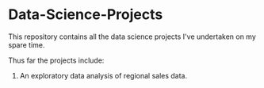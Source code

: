 # Data-Science-Projects
This repository contains all the data science projects I've undertaken on my spare time.

Thus far the projects include:

1. An exploratory data analysis of regional sales data.

